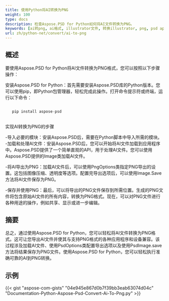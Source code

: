```yaml
---
title: 使用Python将AI转换为PNG
weight: 100
type: docs
description: 检查Aspose.PSD for Python如何将AI文件转换为PNG。
keywords: [ai转png, ai格式, illustrator文件, 转换illustrator, png, psd api, python, 代码示例]
url: zh/python-net/convert/ai-to-png
---
```


## **概述**
要使用Aspose.PSD for Python将AI文件转换为PNG格式，您可以按照以下步骤操作：

安装Aspose.PSD for Python：首先需要安装Aspose.PSD库的Python版本。您可以使用pip，即Python包管理器，轻松完成此操作。打开命令提示符或终端，运行以下命令：

```python

   pip install aspose-psd
  
```

实现AI转换为PNG的步骤

-导入必要的模块：安装Aspose.PSD后，需要在Python脚本中导入所需的模块。
-加载和处理AI文件：安装Aspose.PSD后，您可以开始将AI文件加载到应用程序中。Aspose.PSD提供了一个简单直观的API，用于处理AI文件。您可以使用Aspose.PSD提供的Image类加载AI文件。

-将AI导出为PNG：加载AI文件后，可以使用PngOptions类指定PNG导出的设置。这包括图像压缩、透明度等选项。配置完导出选项后，可以使用Image.Save方法将AI文件保存为PNG。

-保存并使用PNG：最后，可以将导出的PNG文件保存到所需位置。生成的PNG文件将包含原始AI文件的所有内容，转换为PNG格式。现在，可以对PNG文件进行各种用途的操作，例如共享、显示或进一步编辑。

## **摘要**
总之，通过使用Aspose.PSD for Python，您可以轻松将AI文件转换为PNG格式。这可让您导出AI文件并使其与支持PNG格式的各种应用程序和设备兼容。该过程涉及加载AI文件、使用PsdOptions类配置导出选项以及使用PsdImage.save方法将结果保存为PNG文件。使用Aspose.PSD for Python，您可以轻松执行准确可靠的AI到PNG转换。

## **示例**
{{< gist "aspose-com-gists" "04e945e867d0b7f39bb3eab63074d04c" "Documentation-Python-Aspose-Psd-Convert-Ai-To-Png.py" >}}
